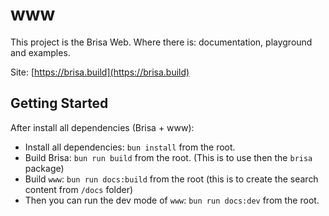 # www

This project is the Brisa Web. Where there is: documentation, playground and examples.

Site: [https://brisa.build](https://brisa.build)

## Getting Started

After install all dependencies (Brisa + www):

- Install all dependencies: `bun install` from the root.
- Build Brisa: `bun run build` from the root. (This is to use then the `brisa` package)
- Build `www`: `bun run docs:build` from the root (this is to create the search content from `/docs` folder)
- Then you can run the dev mode of `www`: `bun run docs:dev` from the root.